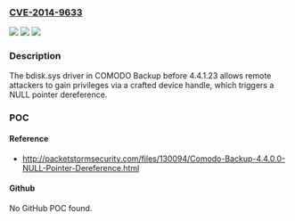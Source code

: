 ### [CVE-2014-9633](https://cve.mitre.org/cgi-bin/cvename.cgi?name=CVE-2014-9633)
![](https://img.shields.io/static/v1?label=Product&message=n%2Fa&color=blue)
![](https://img.shields.io/static/v1?label=Version&message=n%2Fa&color=blue)
![](https://img.shields.io/static/v1?label=Vulnerability&message=n%2Fa&color=brighgreen)

### Description

The bdisk.sys driver in COMODO Backup before 4.4.1.23 allows remote attackers to gain privileges via a crafted device handle, which triggers a NULL pointer dereference.

### POC

#### Reference
- http://packetstormsecurity.com/files/130094/Comodo-Backup-4.4.0.0-NULL-Pointer-Dereference.html

#### Github
No GitHub POC found.

